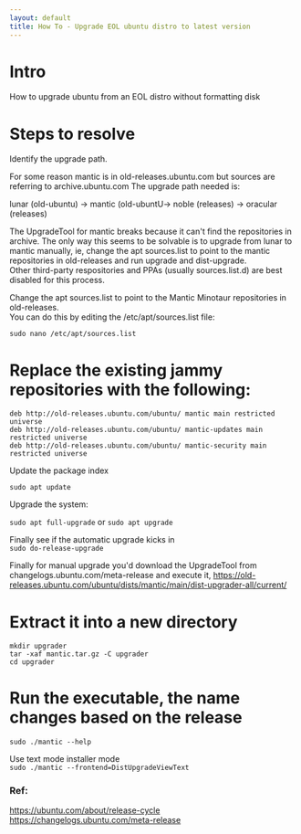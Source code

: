 ```yaml
---
layout: default
title: How To - Upgrade EOL ubuntu distro to latest version 
---
```



# Intro
How to upgrade ubuntu from an EOL distro without formatting disk

# Steps to resolve 
Identify the upgrade path.  

For some reason mantic is in old-releases.ubuntu.com but sources are referring to archive.ubuntu.com
The upgrade path needed is:

  lunar  (old-ubuntu)   -> mantic (old-ubuntU-> noble (releases)    -> oracular (releases)

The UpgradeTool for mantic breaks because it can't find the repositories in archive. The only way this seems to be solvable is to upgrade from lunar to mantic manually, ie, change the apt sources.list to point to the mantic repositories in old-releases and run upgrade and dist-upgrade.  
Other third-party respositories and PPAs (usually sources.list.d) are best disabled for this process. 

Change the apt sources.list to point to the Mantic Minotaur repositories in old-releases.   
You can do this by editing the /etc/apt/sources.list file:  
```
sudo nano /etc/apt/sources.list
```

# Replace the existing jammy  repositories with the following:
```
deb http://old-releases.ubuntu.com/ubuntu/ mantic main restricted universe
deb http://old-releases.ubuntu.com/ubuntu/ mantic-updates main restricted universe
deb http://old-releases.ubuntu.com/ubuntu/ mantic-security main restricted universe
```
Update the package index 

```sudo apt update```  

Upgrade the system: 

```sudo apt full-upgrade``` or ```sudo apt upgrade ```  

Finally see if the automatic upgrade kicks in  
```sudo do-release-upgrade```


Finally for manual upgrade  you'd download the UpgradeTool from changelogs.ubuntu.com/meta-release and execute it,
https://old-releases.ubuntu.com/ubuntu/dists/mantic/main/dist-upgrader-all/current/
# Extract it into a new directory
```
mkdir upgrader  
tar -xaf mantic.tar.gz -C upgrader  
cd upgrader  
```
# Run the executable, the name changes based on the release
```sudo ./mantic --help```  

Use text mode installer mode  
```sudo ./mantic --frontend=DistUpgradeViewText```


### Ref: 
https://ubuntu.com/about/release-cycle
https://changelogs.ubuntu.com/meta-release
